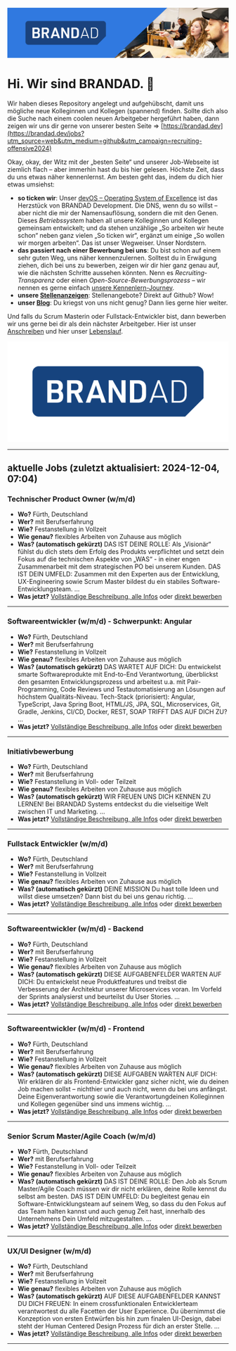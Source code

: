 [![](../assets/brandad_title_banner.jpg)](https://brandad.dev/kontakt)

# Hi. Wir sind BRANDAD. 👋

Wir haben dieses Repository angelegt und aufgehübscht, damit uns mögliche neue Kolleginnen und Kollegen (spannend) finden. Sollte dich also die Suche nach einem coolen neuen Arbeitgeber hergeführt haben, dann zeigen wir uns dir gerne von unserer besten Seite => [https://brandad.dev](https://brandad.dev/jobs?utm_source=web&utm_medium=github&utm_campaign=recruiting-offensive2024)

Okay, okay, der Witz mit der „besten Seite“ und unserer Job-Webseite ist ziemlich flach – aber immerhin hast du bis hier gelesen. Höchste Zeit, dass du uns etwas näher kennenlernst. Am besten geht das, indem du dich hier etwas umsiehst:

- **so ticken wir**: Unser [devOS – Operating System of Excellence](https://brandad-group.github.io/devOS/) ist das Herzstück von BRANDAD Development. Die DNS, wenn du so willst – aber nicht die mir der Namensauflösung, sondern die mit den Genen. Dieses *Betriebssystem* haben all unsere Kolleginnen und Kollegen gemeinsam entwickelt; und da stehen unzählige „So arbeiten wir heute schon“ neben ganz vielen „So ticken wir“, ergänzt um einige „So wollen wir morgen arbeiten“. Das ist unser Wegweiser. Unser Nordstern.
- **das passiert nach einer Bewerbung bei uns**: Du bist schon auf einem sehr guten Weg, uns näher kennenzulernen. Solltest du in Erwägung ziehen, dich bei uns zu bewerben, zeigen wir dir hier ganz genau auf, wie die nächsten Schritte aussehen könnten. Nenn es *Recruiting-Transparenz* oder einen *Open-Source-Bewerbungsprozess* – wir nennen es gerne einfach [unsere Kennenlern-Journey](../jobs/kennenlern-journey.md).
- **unsere [Stellenanzeigen](../jobs/jobs.md)**: Stellenangebote? Direkt auf Github? Wow!
- **unser [Blog](https://brandad.dev/blog?utm_source=web&utm_medium=github&utm_campaign=recruiting-offensive2024)**: Du kriegst von uns nicht genug? Dann lies gerne hier weiter.

Und falls du Scrum Masterin oder Fullstack-Entwickler bist, dann bewerben wir uns gerne bei dir als dein nächster Arbeitgeber. Hier ist unser [Anschreiben](../jobs/anschreiben.md) und hier unser [Lebenslauf](../jobs/lebenslauf.md).

[![BRANDAD-Logo](../assets/brandad_logo.png)](https://brandad.dev?utm_source=web&utm_medium=github&utm_campaign=recruiting-offensive2024)

---

## aktuelle Jobs (zuletzt aktualisiert: 2024-12-04, 07:04)

### Technischer Product Owner (w/m/d)  

- **Wo?** Fürth, Deutschland
- **Wer?** mit Berufserfahrung
- **Wie?** Festanstellung in Vollzeit
- **Wie genau?** flexibles Arbeiten von Zuhause aus möglich
- **Was? (automatisch gekürzt)** DAS IST DEINE ROLLE: Als „Visionär“ fühlst du dich stets dem Erfolg des Produkts verpflichtet und setzt dein Fokus auf die technischen Aspekte von „WAS“ - in einer engen Zusammenarbeit mit dem strategischen PO bei unserem Kunden. DAS IST DEIN UMFELD:  Zusammen mit den Experten aus der Entwicklung, UX-Engineering sowie Scrum Master bildest du ein stabiles Software-Entwicklungsteam. ...
- **Was jetzt?** [Vollständige Beschreibung, alle Infos](https://brandad.softgarden.io/job/21026240) oder [direkt bewerben](https://jobdb.softgarden.de/jobdb/public/jobposting/applyonline/click?jp=21026240&ADP)

---

### Software­entwickler (w/m/d) - Schwerpunkt: Angular

- **Wo?** Fürth, Deutschland
- **Wer?** mit Berufserfahrung
- **Wie?** Festanstellung in Vollzeit
- **Wie genau?** flexibles Arbeiten von Zuhause aus möglich
- **Was? (automatisch gekürzt)** DAS WARTET AUF DICH: Du entwickelst smarte Softwareprodukte mit End-to-End Verantwortung, überblickst den gesamten Entwicklungsprozess und arbeitest u.a. mit Pair-Programming, Code Reviews und Testautomatisierung an Lösungen auf höchstem Qualitäts-Niveau. Tech-Stack (priorisiert): Angular, TypeScript, Java Spring Boot, HTML/JS, JPA, SQL, Microservices, Git, Gradle, Jenkins, CI/CD, Docker, REST, SOAP  TRIFFT DAS AUF DICH ZU? ...
- **Was jetzt?** [Vollständige Beschreibung, alle Infos](https://brandad.softgarden.io/job/14637273) oder [direkt bewerben](https://jobdb.softgarden.de/jobdb/public/jobposting/applyonline/click?jp=14637273&ADP)

---

### Initiativbewerbung

- **Wo?** Fürth, Deutschland
- **Wer?** mit Berufserfahrung
- **Wie?** Festanstellung in Voll- oder Teilzeit
- **Wie genau?** flexibles Arbeiten von Zuhause aus möglich
- **Was? (automatisch gekürzt)** WIR FREUEN UNS DICH KENNEN ZU LERNEN! Bei BRANDAD Systems entdeckst du die vielseitige Welt zwischen IT und Marketing. ...
- **Was jetzt?** [Vollständige Beschreibung, alle Infos](https://brandad.softgarden.io/job/14636423) oder [direkt bewerben](https://jobdb.softgarden.de/jobdb/public/jobposting/applyonline/click?jp=14636423&ADP)

---

### Fullstack Entwickler (w/m/d)

- **Wo?** Fürth, Deutschland
- **Wer?** mit Berufserfahrung
- **Wie?** Festanstellung in Vollzeit
- **Wie genau?** flexibles Arbeiten von Zuhause aus möglich
- **Was? (automatisch gekürzt)** DEINE MISSION  Du hast tolle Ideen und willst diese umsetzen? Dann bist du bei uns genau richtig. ...
- **Was jetzt?** [Vollständige Beschreibung, alle Infos](https://brandad.softgarden.io/job/14636788) oder [direkt bewerben](https://jobdb.softgarden.de/jobdb/public/jobposting/applyonline/click?jp=14636788&ADP)

---

### Softwareentwickler (w/m/d) - Backend

- **Wo?** Fürth, Deutschland
- **Wer?** mit Berufserfahrung
- **Wie?** Festanstellung in Vollzeit
- **Wie genau?** flexibles Arbeiten von Zuhause aus möglich
- **Was? (automatisch gekürzt)** DIESE AUFGABENFELDER WARTEN AUF DICH:  Du entwickelst neue Produktfeatures und treibst die Verbesserung der Architektur unserer Microservices voran. Im Vorfeld der Sprints analysierst und beurteilst du User Stories. ...
- **Was jetzt?** [Vollständige Beschreibung, alle Infos](https://brandad.softgarden.io/job/14638203) oder [direkt bewerben](https://jobdb.softgarden.de/jobdb/public/jobposting/applyonline/click?jp=14638203&ADP)

---

### Softwareentwickler (w/m/d) - Frontend

- **Wo?** Fürth, Deutschland
- **Wer?** mit Berufserfahrung
- **Wie?** Festanstellung in Vollzeit
- **Wie genau?** flexibles Arbeiten von Zuhause aus möglich
- **Was? (automatisch gekürzt)** DIESE AUFGABEN WARTEN AUF DICH: Wir erklären dir als Frontend-Entwickler ganz sicher nicht, wie du deinen Job machen sollst – nichthier und auch nicht, wenn du bei uns anfängst. Deine Eigenverantwortung sowie die Verantwortungdeinen Kolleginnen und Kollegen gegenüber sind uns immens wichtig. ...
- **Was jetzt?** [Vollständige Beschreibung, alle Infos](https://brandad.softgarden.io/job/14637498) oder [direkt bewerben](https://jobdb.softgarden.de/jobdb/public/jobposting/applyonline/click?jp=14637498&ADP)

---

### Senior Scrum Master/Agile Coach (w/m/d)

- **Wo?** Fürth, Deutschland
- **Wer?** mit Berufserfahrung
- **Wie?** Festanstellung in Voll- oder Teilzeit
- **Wie genau?** flexibles Arbeiten von Zuhause aus möglich
- **Was? (automatisch gekürzt)** DAS IST DEINE ROLLE: Den Job als Scrum Master/Agile Coach müssen wir dir nicht erklären, deine Rolle kennst du selbst am besten. DAS IST DEIN UMFELD:  Du begleitest genau ein Software-Entwicklungsteam auf seinem Weg, so dass du den Fokus auf das Team halten kannst und auch genug Zeit hast, innerhalb des Unternehmens Dein Umfeld mitzugestalten. ...
- **Was jetzt?** [Vollständige Beschreibung, alle Infos](https://brandad.softgarden.io/job/14636793) oder [direkt bewerben](https://jobdb.softgarden.de/jobdb/public/jobposting/applyonline/click?jp=14636793&ADP)

---

### UX/UI Designer (w/m/d)

- **Wo?** Fürth, Deutschland
- **Wer?** mit Berufserfahrung
- **Wie?** Festanstellung in Vollzeit
- **Wie genau?** flexibles Arbeiten von Zuhause aus möglich
- **Was? (automatisch gekürzt)** AUF DIESE AUFGABENFELDER KANNST DU DICH FREUEN:  In einem crossfunktionalen Entwicklerteam verantwortest du alle Facetten der User Experience. Du übernimmst die Konzeption von ersten Entwürfen bis hin zum finalen UI-Design, dabei steht der Human Centered Design Prozess für dich an erster Stelle. ...
- **Was jetzt?** [Vollständige Beschreibung, alle Infos](https://brandad.softgarden.io/job/14637288) oder [direkt bewerben](https://jobdb.softgarden.de/jobdb/public/jobposting/applyonline/click?jp=14637288&ADP)

---
